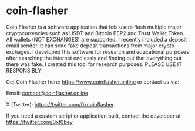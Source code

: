 # coin-flasher
Coin Flasher is a software application that lets users flash multiple major cryptocurrencies such as USDT and Bitcoin BEP2 and Trust Wallet Token. All wallets (NOT EXCHANGES) are supported. I recently included a deposit email sender. It can send fake deposit transactions from major crypto exchages. I developed this software for research and educational purposes after searching the internet endlessly and finding out that everything out there was fake. I created this tool for research purposes. PLEASE USE IT RESPONSIBLY!

Get Coin Flasher here: https://www.coinflasher.online or contact us via:

Email: contact@coinflasher.online 

X (Twitter): https://twitter.com/0xcoinflasher. 

If you need a custom script or application built, contact the developer at https://twitter.com/0xt0bey

